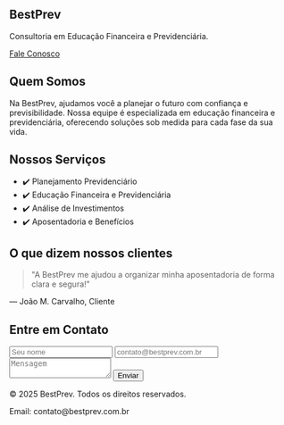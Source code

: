 <section id="home">
  <h1>BestPrev</h1>
  <p>Consultoria em Educação Financeira e Previdenciária.</p>
  <a href="#contato">Fale Conosco</a>
</section>
<section id="sobre">
  <h2>Quem Somos</h2>
  <p>Na BestPrev, ajudamos você a planejar o futuro com confiança e previsibilidade. Nossa equipe é especializada em educação financeira e previdenciária, oferecendo soluções sob medida para cada fase da sua vida.</p>
</section>
<section id="servicos">
  <h2>Nossos Serviços</h2>
  <ul>
    <li>✔️ Planejamento Previdenciário</li>
    <li>✔️ Educação Financeira e Previdenciária</li>
    <li>✔️ Análise de Investimentos</li>
    <li>✔️ Aposentadoria e Benefícios</li>
  </ul>
</section>
<section id="depoimentos">
  <h2>O que dizem nossos clientes</h2>
  <blockquote>"A BestPrev me ajudou a organizar minha aposentadoria de forma clara e segura!"</blockquote>
  <p>— João M. Carvalho, Cliente</p>
</section>
<section id="contato">
  <h2>Entre em Contato</h2>
  <form>
    <input type="text" placeholder="Seu nome" required>
    <input type="email" placeholder="contato@bestprev.com.br" required>
    <textarea placeholder="Mensagem"></textarea>
    <button type="submit">Enviar</button>
  </form>
</section>
<footer>
  <p>© 2025 BestPrev. Todos os direitos reservados.</p>
  <p>Email: contato@bestprev.com.br</p>
</footer>
